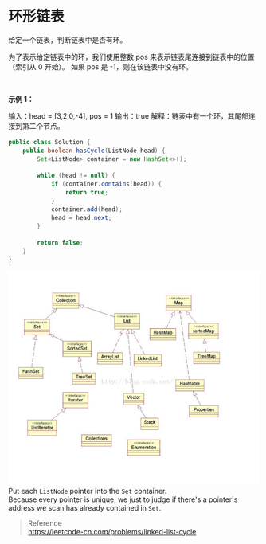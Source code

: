 # 环形链表

给定一个链表，判断链表中是否有环。

为了表示给定链表中的环，我们使用整数 pos 来表示链表尾连接到链表中的位置（索引从 0 开始）。 如果 pos 是 -1，则在该链表中没有环。

 

**示例 1：**

输入：head = [3,2,0,-4], pos = 1
输出：true
解释：链表中有一个环，其尾部连接到第二个节点。

```java
public class Solution {
    public boolean hasCycle(ListNode head) {
        Set<ListNode> container = new HashSet<>();

        while (head != null) {
            if (container.contains(head)) {
                return true;
            }
            container.add(head);
            head = head.next;
        }

        return false;
    }
}
```
![img](../static/img/container.jpeg)
Put each `ListNode` pointer into the `Set` container.  
Because every pointer is unique, we just to judge if there's a pointer's address we scan has already contained in `Set`.  

> Reference  
> https://leetcode-cn.com/problems/linked-list-cycle
